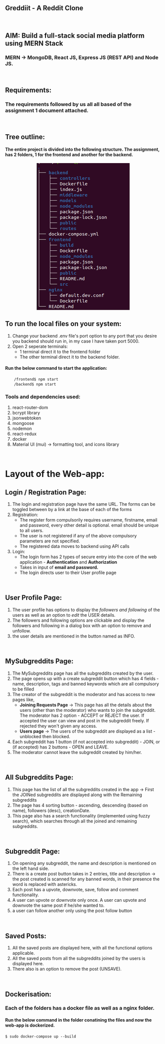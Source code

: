 ## Greddiit - A Reddit Clone
<br/>

## AIM: Build a full-stack social media platform using MERN Stack

### MERN -> MongoDB, React JS, Express JS (REST API) and Node JS.
<br/>

## Requirements: 

### The requirements followed by us all all based of the assignment 1 document attached.

<br/>


## Tree outline:
#### The entire project is divided into the following structure. The assignment, has 2 folders, 1 for the frontend and another for the backend.


<center><img src=./frontend/images/tree.png /></center>


## To run the local files on your system:
<ol>
<li> Change your backend .env file's port option to any port that you desire you backend should run in, in my case I have taken port 5000.</li>
<li> Open 2 seperate terminals:
<ul>
<li> 1 terminal direct it to the frontend folder </li>
<li> The other terminal direct it to the backend folder. </li>
</ul>
</li>
</ol>

#### Run the below command to start the application:

``` 
    /frontend$ npm start
    /backend$ npm start
```

### Tools and dependencies used:
<ol>
<li>react-router-dom</li>
<li>bcrypt library</li>
<li>jsonwebtoken</li>
<li>mongoose</li>
<li>nodemon</li>
<li>react-redux</li>
<li>docker</li>
<li>Material UI (mui) -> formatting tool, and icons library</li>
</ol>

<br/>

# Layout of the Web-app:

## Login / Registration Page:

<ol>
<li> The login and registration page have the same URL. The forms can be toggled between by a link at the base of each of the forms </li>
<li> Registration:
<ul>
<li> The register form compulsorily requires username, firstname, email and password, every other detail is optional. email should be unique to all users. </li>
<li> The user is not registered if any of the above compulsory parameters are not specified.</li>
<li> The registered data moves to backend using API calls</li>
</ul>
 </li>
<li> Login:
<ul>
<li> The login form has 2 types of secure entry into the core of the web application - <strong>Authentication</strong> and <strong> Authorization </strong></li>
<li>Takes in input of <strong>email and password.</strong></li>
<li> The login directs user to their User profile page</li>
</ul>
</li>
</ol>
<br/>

## User Profile Page:

<ol>
<li> The user profile has options to display the <em>followers and following</em> of the users as well as an option to <em>edit </em>the USER details.</li>
<li> The followers and following options are clickable and display the followers and following in a dialog box with an option to remove and unfollow. </li>
<li> the user details are mentioned in the button named as INFO. </li>
</ol>

<br/>

## MySubgreddits Page:

 <ol>
 <li> The MySubgreddits page has all the subgreddits created by the user.</li>
 <li> The page opens up with a create subgreddit button which has 4 fields - name, description, tags and banned keywords which are all compulsory to be filled</li>
 <li> The creator of the subgreddit is the moderator and has access to new pages like,
 <ul>
 <li> <strong>Joining Requests Page</strong> -> This page has all the details about the users (other than the moderator) who wants to join the subgreddit. The moderator has 2 option - ACCEPT or REJECT the user. If accepted the user can view and post in the subgreddit freely. If rejected they won't given any access.</li>
 <li> <strong>Users page</strong> -> The users of the subgreddit are displayed as a list - unblocked then blocked. </li>
 </ul>
 </li>
 <li> Each subgreddit has 1 button (if not accepted into subgreddit) - JOIN, or (if accepted) has 2 buttons - OPEN and LEAVE. </li>
 <li> The moderator cannot leave the subgreddit created by him/her.</li>
 </ol>


<br/>

 ## All Subgreddits Page:

 <ol>
 <li> This page has the list of all the subgreddits created in the app -> First the JOINed subgreddits are displayed along with the Remaining subgreddits </li>
 <li> The page has 4 sorting button - ascending, descending (based on name), followers (desc), creationDate.</li>
 <li> This page also has a search functionality (implemented using fuzzy search), which searches through all the joined and remaining subgreddits.</li>
 </ol>

<br/>

 ## Subgreddit Page:

 <ol>
 <li>On opening any subgreddit, the name and description is mentioned on the left hand side.</li>
 <li>There is a create post button takes in 2 entries, title and description -> the post created is scanned for any banned words, in their presence the word is replaced with astericks.</li>
 <li> Each post has a upvote, downvote, save, follow and comment functionality.</li>
 <li> A user can upvote or downvote only once. A user can upvote and downvote the same post if he/she wanted to.</li>
 <li> a user can follow another only using the post follow button</li>
 </ol>

<br/>

 ## Saved Posts:
  <ol>
  <li> All the saved posts are displayed here, with all the functional options applicable.</li>
  <li> All the saved posts from all the subgreddits joined by the users is displayed here.</li>
  <li> There also is an option to remove the post (UNSAVE).</li>
  </ol>

<br/>

## Dockerisation: 

###  Each of the folders has a docker file as well as a nginx folder.

#### Run the below command in the folder conatining the files and now the web-app is dockerized.
```
$ sudo docker-compose up --build
```












